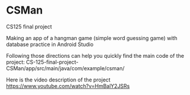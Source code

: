 # CSMan
CS125 final project

Making an app of a hangman game (simple word guessing game) with database practice in Android Studio

Following those directions can help you quickly find the main code of the project: CS-125-final-project-CSMan/app/src/main/java/com/example/csman/

Here is the video description of the project https://www.youtube.com/watch?v=HmBalY2JSRs
